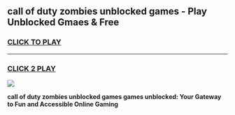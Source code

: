 
## call of duty zombies unblocked games - Play Unblocked Gmaes & Free
<h3>
<a href="https://premium.freeplayer.one?title=call_of_duty_zombies_unblocked_games&ref=20F">CLICK TO PLAY</a></h3>
<hr>

<h3>
<a href="https://premium.freeplayer.one?title=call_of_duty_zombies_unblocked_games&ref=20F">CLICK 2 PLAY</a>
  
</h3>

<a href="https://premium.freeplayer.one?title=call_of_duty_zombies_unblocked_games&ref=20F/"><img src="https://clearcache.store/games.png"></a>


**call of duty zombies unblocked games games unblocked: Your Gateway to Fun and Accessible Online Gaming**
